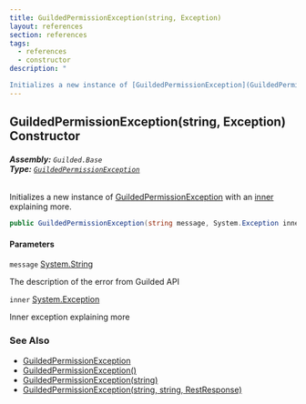 ```yaml
---
title: GuildedPermissionException(string, Exception)
layout: references
section: references
tags:
  - references
  - constructor
description: "

Initializes a new instance of [GuildedPermissionException](GuildedPermissionException 'Guilded.Base.GuildedPermissionException') with an [inner](GuildedPermissionException.GuildedPermissionException(string,Exception)#Guilded.Base.GuildedPermissionException.GuildedPermissionException(string,System.Exception).inner 'Guilded.Base.GuildedPermissionException.GuildedPermissionException(string, System.Exception).inner') explaining more."
---
```


## GuildedPermissionException(string, Exception) Constructor
###### **Assembly:** `Guilded.Base`<br/>**Type:** [`GuildedPermissionException`](GuildedPermissionException 'Guilded.Base.GuildedPermissionException')

Initializes a new instance of [GuildedPermissionException](GuildedPermissionException 'Guilded.Base.GuildedPermissionException') with an [inner](GuildedPermissionException.GuildedPermissionException(string,Exception)#Guilded.Base.GuildedPermissionException.GuildedPermissionException(string,System.Exception).inner 'Guilded.Base.GuildedPermissionException.GuildedPermissionException(string, System.Exception).inner') explaining more.

```csharp
public GuildedPermissionException(string message, System.Exception inner);
```
#### Parameters

<a name='Guilded.Base.GuildedPermissionException.GuildedPermissionException(string,System.Exception).message'></a>

`message` [System.String](https://docs.microsoft.com/en-us/dotnet/api/System.String 'System.String')

The description of the error from Guilded API

<a name='Guilded.Base.GuildedPermissionException.GuildedPermissionException(string,System.Exception).inner'></a>

`inner` [System.Exception](https://docs.microsoft.com/en-us/dotnet/api/System.Exception 'System.Exception')

Inner exception explaining more

### See Also
- [GuildedPermissionException](GuildedPermissionException 'Guilded.Base.GuildedPermissionException')
- [GuildedPermissionException()](GuildedPermissionException.GuildedPermissionException() 'Guilded.Base.GuildedPermissionException.GuildedPermissionException()')
- [GuildedPermissionException(string)](GuildedPermissionException.GuildedPermissionException(string) 'Guilded.Base.GuildedPermissionException.GuildedPermissionException(string)')
- [GuildedPermissionException(string, string, RestResponse)](GuildedPermissionException.GuildedPermissionException(string,string,RestResponse) 'Guilded.Base.GuildedPermissionException.GuildedPermissionException(string, string, RestSharp.RestResponse)')